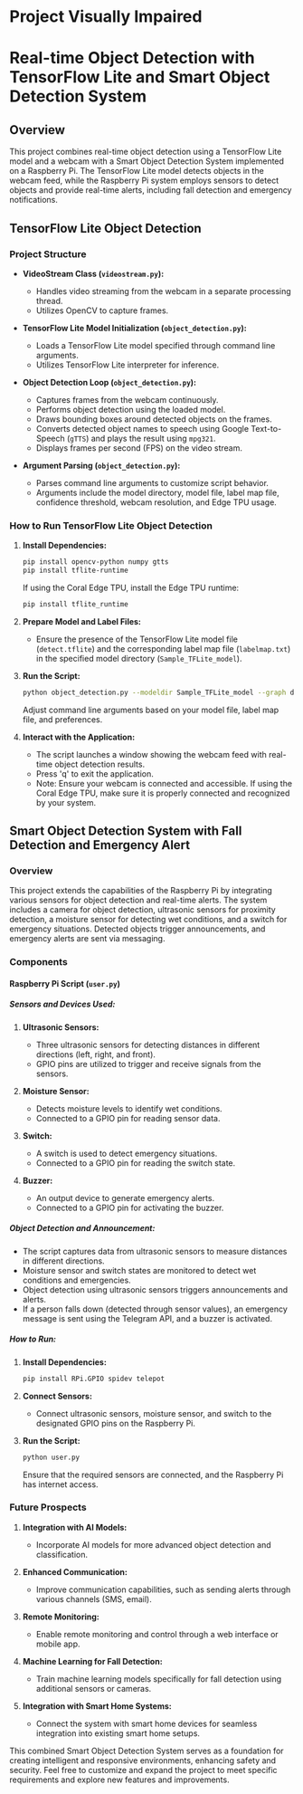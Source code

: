 # Project Visually Impaired
# Real-time Object Detection with TensorFlow Lite and Smart Object Detection System

## Overview

This project combines real-time object detection using a TensorFlow Lite model and a webcam with a Smart Object Detection System implemented on a Raspberry Pi. The TensorFlow Lite model detects objects in the webcam feed, while the Raspberry Pi system employs sensors to detect objects and provide real-time alerts, including fall detection and emergency notifications.

## TensorFlow Lite Object Detection

### Project Structure

- **VideoStream Class (`videostream.py`):**
  - Handles video streaming from the webcam in a separate processing thread.
  - Utilizes OpenCV to capture frames.

- **TensorFlow Lite Model Initialization (`object_detection.py`):**
  - Loads a TensorFlow Lite model specified through command line arguments.
  - Utilizes TensorFlow Lite interpreter for inference.
  
- **Object Detection Loop (`object_detection.py`):**
  - Captures frames from the webcam continuously.
  - Performs object detection using the loaded model.
  - Draws bounding boxes around detected objects on the frames.
  - Converts detected object names to speech using Google Text-to-Speech (`gTTS`) and plays the result using `mpg321`.
  - Displays frames per second (FPS) on the video stream.

- **Argument Parsing (`object_detection.py`):**
  - Parses command line arguments to customize script behavior.
  - Arguments include the model directory, model file, label map file, confidence threshold, webcam resolution, and Edge TPU usage.

### How to Run TensorFlow Lite Object Detection

1. **Install Dependencies:**
   ```bash
   pip install opencv-python numpy gtts
   pip install tflite-runtime
   ```

   If using the Coral Edge TPU, install the Edge TPU runtime:
   
   ```bash
   pip install tflite_runtime
   ```

2. **Prepare Model and Label Files:**
   - Ensure the presence of the TensorFlow Lite model file (`detect.tflite`) and the corresponding label map file (`labelmap.txt`) in the specified model directory (`Sample_TFLite_model`).

3. **Run the Script:**
   ```bash
   python object_detection.py --modeldir Sample_TFLite_model --graph detect.tflite --labels labelmap.txt --threshold 0.5 --resolution 640x480
   ```

   Adjust command line arguments based on your model file, label map file, and preferences.

4. **Interact with the Application:**
   - The script launches a window showing the webcam feed with real-time object detection results.
   - Press 'q' to exit the application.
   - Note: Ensure your webcam is connected and accessible. If using the Coral Edge TPU, make sure it is properly connected and recognized by your system.

## Smart Object Detection System with Fall Detection and Emergency Alert

### Overview

This project extends the capabilities of the Raspberry Pi by integrating various sensors for object detection and real-time alerts. The system includes a camera for object detection, ultrasonic sensors for proximity detection, a moisture sensor for detecting wet conditions, and a switch for emergency situations. Detected objects trigger announcements, and emergency alerts are sent via messaging.

### Components

#### Raspberry Pi Script (`user.py`)

##### Sensors and Devices Used:

1. **Ultrasonic Sensors:**
   - Three ultrasonic sensors for detecting distances in different directions (left, right, and front).
   - GPIO pins are utilized to trigger and receive signals from the sensors.

2. **Moisture Sensor:**
   - Detects moisture levels to identify wet conditions.
   - Connected to a GPIO pin for reading sensor data.

3. **Switch:**
   - A switch is used to detect emergency situations.
   - Connected to a GPIO pin for reading the switch state.

4. **Buzzer:**
   - An output device to generate emergency alerts.
   - Connected to a GPIO pin for activating the buzzer.

##### Object Detection and Announcement:

- The script captures data from ultrasonic sensors to measure distances in different directions.
- Moisture sensor and switch states are monitored to detect wet conditions and emergencies.
- Object detection using ultrasonic sensors triggers announcements and alerts.
- If a person falls down (detected through sensor values), an emergency message is sent using the Telegram API, and a buzzer is activated.

##### How to Run:

1. **Install Dependencies:**
   ```bash
   pip install RPi.GPIO spidev telepot
   ```

2. **Connect Sensors:**
   - Connect ultrasonic sensors, moisture sensor, and switch to the designated GPIO pins on the Raspberry Pi.

3. **Run the Script:**
   ```bash
   python user.py
   ```

   Ensure that the required sensors are connected, and the Raspberry Pi has internet access.

### Future Prospects

1. **Integration with AI Models:**
   - Incorporate AI models for more advanced object detection and classification.

2. **Enhanced Communication:**
   - Improve communication capabilities, such as sending alerts through various channels (SMS, email).

3. **Remote Monitoring:**
   - Enable remote monitoring and control through a web interface or mobile app.

4. **Machine Learning for Fall Detection:**
   - Train machine learning models specifically for fall detection using additional sensors or cameras.

5. **Integration with Smart Home Systems:**
   - Connect the system with smart home devices for seamless integration into existing smart home setups.

This combined Smart Object Detection System serves as a foundation for creating intelligent and responsive environments, enhancing safety and security. Feel free to customize and expand the project to meet specific requirements and explore new features and improvements.
